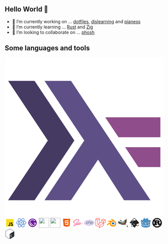 ## Hello World 👋

- 🔭 I’m currently working on ... [dotfiles](https://github.com/jlopezcur/dotfiles), [dislearning](https://github.com/dislearning) and [pianess](https://github.com/pianess)
- 🌱 I’m currently learning ... [Rust](https://www.rust-lang.org/) and [Zig](https://ziglang.org/)
- 👯 I’m looking to collaborate on ... [phosh](https://gitlab.gnome.org/World/Phosh/phosh/-/tree/main)

## Some languages and tools

[![Haskell](icons/haskell.svg)](https://www.haskell.org/)
<img height="32" width="32" src="icons/javascript.svg" />
<img height="32" width="32" src="icons/react.svg" />
<img height="32" width="32" src="icons/gatsbyjs.svg" />
<img height="32" width="32" src="https://cdn.jsdelivr.net/npm/simple-icons@v3/icons/neovim.svg" />
<img height="32" width="32" src="https://cdn.jsdelivr.net/npm/simple-icons@v3/icons/archlinux.svg" />
<img height="32" width="32" src="icons/html5.svg" />
<img height="32" width="32" src="icons/sass.svg" />
<img height="32" width="32" src="icons/php.svg" />
<img height="32" width="32" src="icons/laravel.svg" />
<img height="32" width="32" src="icons/blender.svg" />
<img height="32" width="32" src="icons/gimp.svg" />
<img height="32" width="32" src="icons/inkscape.svg" />
<img height="32" width="32" src="icons/godot.svg" />
<img height="32" width="32" src="icons/rust.svg" />
<img height="32" width="32" src="icons/bash.svg" />
